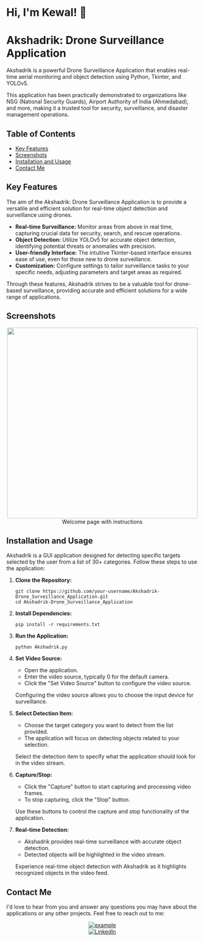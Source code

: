 # Hi, I'm Kewal! 👋

# Akshadrik: Drone Surveillance Application

Akshadrik is a powerful Drone Surveillance Application that enables real-time aerial monitoring and object detection using Python, Tkinter, and YOLOv5.

This application has been practically demonstrated to organizations like NSG (National Security Guards), Airport Authority of India (Ahmedabad), and more, making it a trusted tool for security, surveillance, and disaster management operations.

## Table of Contents

- [Key Features](#key-features)
- [Screenshots](#screenshots)
- [Installation and Usage](#installation-and-usage)
- [Contact Me](#contact-me)

## Key Features

The aim of the Akshadrik: Drone Surveillance Application is to provide a versatile and efficient solution for real-time object detection and surveillance using drones.

- **Real-time Surveillance:** Monitor areas from above in real time, capturing crucial data for security, search, and rescue operations.
- **Object Detection:** Utilize YOLOv5 for accurate object detection, identifying potential threats or anomalies with precision.
- **User-friendly Interface:** The intuitive Tkinter-based interface ensures ease of use, even for those new to drone surveillance.
- **Customization:** Configure settings to tailor surveillance tasks to your specific needs, adjusting parameters and target areas as required.

Through these features, Akshadrik strives to be a valuable tool for drone-based surveillance, providing accurate and efficient solutions for a wide range of applications.

## Screenshots
<p align="center">
  <img src = "https://i.imgur.com/Eaoo0F9.png" width=500><br>
  Welcome page with instructions
  <br>
</p>

## Installation and Usage

Akshadrik is a GUI application designed for detecting specific targets selected by the user from a list of 30+ categories. Follow these steps to use the application:

1. **Clone the Repository:**

   ```shell
   git clone https://github.com/your-username/Akshadrik-Drone_Surveillance_Application.git
   cd Akshadrik-Drone_Surveillance_Application

2. **Install Dependencies:**

   ```shell
   pip install -r requirements.txt

3. **Run the Application:**

   ```shell
   python Akshadrik.py

4. **Set Video Source:**

   - Open the application.
   - Enter the video source, typically 0 for the default camera.
   - Click the "Set Video Source" button to configure the video source.

   Configuring the video source allows you to choose the input device for surveillance.


5. **Select Detection Item:**

   - Choose the target category you want to detect from the list provided.
   - The application will focus on detecting objects related to your selection.

   Select the detection item to specify what the application should look for in the video stream.


6. **Capture/Stop:**

   - Click the "Capture" button to start capturing and processing video frames.
   - To stop capturing, click the "Stop" button.

   Use these buttons to control the capture and stop functionality of the application.


7. **Real-time Detection:**

   - Akshadrik provides real-time surveillance with accurate object detection.
   - Detected objects will be highlighted in the video stream.

   Experience real-time object detection with Akshadrik as it highlights recognized objects in the video feed.

## Contact Me

I'd love to hear from you and answer any questions you may have about the applications or any other projects. Feel free to reach out to me:

<p align ="center">
  <a href="mailto:work.kewalshah@gmail.com?subject=Feedback%20From%20Github&body=Hello," target="_blank">
    <img src="https://img.shields.io/badge/Gmail: work.kewalshah@gmail.com-D14836?style=for-the-badge&logo=gmail&logoColor=white" alt="example"/>
  </a><br>
   <a href="https://www.linkedin.com/in/kewal-shah-work/" target="_blank">
    <img alt="LinkedIn" src="https://img.shields.io/badge/LinkedIn: Kewal Shah-0077B5?style=for-the-badge&logo=linkedin&logoColor=white">
  </a>   
</p>
